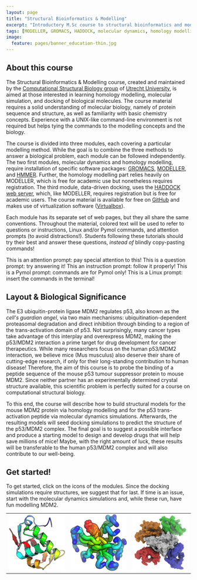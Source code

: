 ```yaml
---
layout: page
title: "Structural Bioinformatics & Modelling"
excerpt: "Introductory M.Sc course to structural bioinformatics and modelling"
tags: [MODELLER, GROMACS, HADDOCK, molecular dynamics, homology modelling, docking, p53, MDM2]
image:
  feature: pages/banner_education-thin.jpg
---
```


## About this course
The Structural Bioinformatics & Modelling course, created and maintained by the 
[Computational Structural Biology group](http://bonvinlab.org) of 
[Utrecht University](http://www.uu.nl), is aimed 
at those interested in learning homology modelling, molecular simulation, and docking of biological 
molecules. The course material requires a solid understanding of molecular biology, namely of 
protein sequence and structure, as well as familiarity with basic chemistry concepts. Experience 
with a UNIX-like command-line environment is not required but helps tying the commands to the 
modelling concepts and the biology.

The course is divided into three modules, each covering a particular modelling method. While the 
goal is to combine the three methods to answer a biological problem, each module can be followed 
independently. The two first modules, molecular dynamics and homology modelling, require 
installation of specific software packages: [GROMACS](http://www.gromacs.org), 
[MODELLER](https://salilab.org/modeller), and [HMMER](http://hmmer.janelia.org). Further, the 
homology modelling part relies heavily on MODELLER, which is free for academic use but 
nonetheless requires registration. The third module, data-driven docking, uses the 
[HADDOCK web server](http://haddocking.org), which, like MODELLER, requires registration but is 
free for academic users. The course material is available for free on 
[GitHub](http://github.com/haddocking/molmod) and makes use of virtualization software 
([Virtualbox](http://virtualbox.org)).

Each module has its separate set of web pages, but they all share the same conventions. Throughout 
the material, colored text will be used to refer to questions or instructions, Linux and/or Pymol 
commands, and attention prompts (to avoid distractions!). Students following these tutorials should 
try their best and answer these questions, _instead of_ blindly copy-pasting commands!

<a class="prompt prompt-attention">This is an attention prompt: pay special attention to this!</a>
<a class="prompt prompt-question">This is a question prompt: try answering it!</a>
<a class="prompt prompt-info">This an instruction prompt: follow it properly!</a>
<a class="prompt prompt-pymol">This is a Pymol prompt: commands are for Pymol only!</a>
<a class="prompt prompt-cmd">This is a Linux prompt: insert the commands in the terminal!</a>

## Layout & Biological Significance
The E3 ubiquitin-protein ligase MDM2 regulates p53, also known as the _cell's guardian angel_, via 
two main mechanisms: ubiquitination-dependent proteasomal degradation and direct inhibition through 
binding to a region of the trans-activation domain of p53. Not surprisingly, many cancer types take 
advantage of this interplay and overexpress MDM2, making the p53/MDM2 interaction a prime target 
for drug development for cancer therapeutics. While many researchers focus on the human p53/MDM2 
interaction, we believe mice (Mus musculus) also deserve their share of cutting-edge research, if 
only for their long-standing contribution to human disease! Therefore, the aim of this course is to 
probe the binding of a peptide sequence of the mouse p53 tumour suppressor protein to mouse MDM2. 
Since neither partner has an experimentally determined crystal structure available, this scientific 
problem is perfectly suited for a course on computational structural biology.

To this end, the course will describe how to build structural models for the mouse MDM2 protein via 
homology modelling and for the p53 trans-activation peptide via molecular dynamics simulations. 
Afterwards, the resulting models will seed docking simulations to predict the structure of the 
p53/MDM2 complex. The final goal is to suggest a possible interface and produce a starting model to 
design and develop drugs that will help save millions of mice! Maybe, with the right amount of 
luck, these results will be transferable to the human p53/MDM2 complex and will also contribute to 
our well-being.

## Get started!
To get started, click on the icons of the modules. Since the docking simulations require 
structures, we suggest that for last. If time is an issue, start with the molecular dynamics 
simulations and, while these run, have fun modelling MDM2.

<table class="three-col-table">
  <tr>
    <td>
      <a href="/education/molmod/modelling"
         alt="Structure prediction of the mouse MDM2 protein using HMMER & MODELLER"
         title="Structure prediction of the mouse MDM2 protein using HMMER & MODELLER">
         <img src="/images/molmod/hm_protein.jpg" class="col-table">
      </a>
    </td>
    <td>
      <a href="/education/molmod/simulation"
         alt="Molecular dynamics simulation of a mouse p53 peptide fragment using GROMACS."
         title="Molecular dynamics simulation of a mouse p53 peptide fragment using GROMACS.">
         <img src="/images/molmod/md_ensemble.jpg" class="col-table">
      </a>
    </td>
    <td>
      <a href="/education/molmod/docking"
         alt="Data-driven structure prediction of the mouse MDM2/p53 complex using HADDOCK."
         title="Data-driven structure prediction of the mouse MDM2/p53 complex using HADDOCK.">
         <img src="/images/molmod/protein_cmplx.jpg" class="col-table">
      </a>
    </td>
  </tr>
</table>
